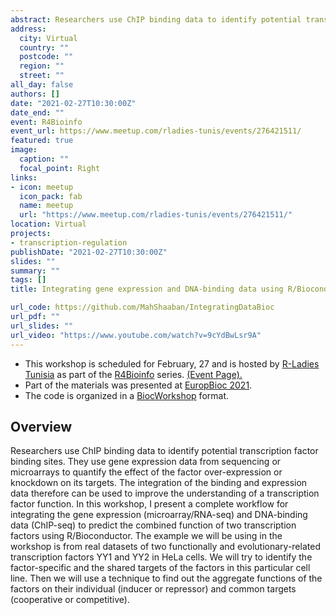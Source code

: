 ```yaml
---
abstract: Researchers use ChIP binding data to identify potential transcription factor binding sites. They use gene expression data from sequencing or microarrays to quantify the effect of the factor over-expression or knockdown on its targets. The integration of the binding and expression data therefore can be used to improve the understanding of a transcription factor function. In this workshop, I present a complete workflow for integrating the gene expression (microarray/RNA-seq) and DNA-binding data (ChIP-seq) to predict the combined function of two transcription factors using R/Bioconductor. The example we will be using in the workshop is from real datasets of two functionally and evolutionary-related transcription factors YY1 and YY2 in HeLa cells. We will try to identify the factor-specific and the shared targets of the factors in this particular cell line. Then we will use a technique to find out the aggregate functions of the factors on their individual (inducer or repressor) and common targets (cooperative or competitive).
address:
  city: Virtual
  country: ""
  postcode: ""
  region: ""
  street: ""
all_day: false
authors: []
date: "2021-02-27T10:30:00Z"
date_end: ""
event: R4Bioinfo
event_url: https://www.meetup.com/rladies-tunis/events/276421511/
featured: true
image:
  caption: ""
  focal_point: Right
links:
- icon: meetup
  icon_pack: fab
  name: meetup
  url: "https://www.meetup.com/rladies-tunis/events/276421511/"
location: Virtual
projects:
- transcription-regulation
publishDate: "2021-02-27T10:30:00Z"
slides: ""
summary: ""
tags: []
title: Integrating gene expression and DNA-binding data using R/Bioconductor

url_code: https://github.com/MahShaaban/IntegratingDataBioc
url_pdf: ""
url_slides: ""
url_video: "https://www.youtube.com/watch?v=9cYdBwLsr9A"
---
```


- This workshop is scheduled for February, 27 and is hosted by
[R-Ladies Tunisia](https://rladies.org/tunisia-rladies/) 
as part of the
[R4Bioinfo](R4Bioinfo) series. [(Event Page).](https://www.meetup.com/rladies-tunis/events/276421511/)
- Part of the materials was presented at 
[EuropBioc 2021](https://github.com/MahShaaban/targetShop). 
- The code is organized in a 
[BiocWorkshop](https://github.com/seandavi/BuildABiocWorkshop) format.

## Overview

Researchers use ChIP binding data to identify potential transcription factor binding sites. They use gene expression data from sequencing or microarrays to quantify the effect of the factor over-expression or knockdown on its targets. The integration of the binding and expression data therefore can be used to improve the understanding of a transcription factor function. In this workshop, I present a complete workflow for integrating the gene expression (microarray/RNA-seq) and DNA-binding data (ChIP-seq) to predict the combined function of two transcription factors using R/Bioconductor. The example we will be using in the workshop is from real datasets of two functionally and evolutionary-related transcription factors YY1 and YY2 in HeLa cells. We will try to identify the factor-specific and the shared targets of the factors in this particular cell line. Then we will use a technique to find out the aggregate functions of the factors on their individual (inducer or repressor) and common targets (cooperative or competitive).
